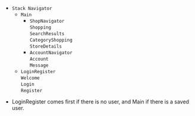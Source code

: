 - ```Stack Navigator```  
  - ```Main```  
    - ```ShopNavigator```  
       ```Shopping```  
       ```SearchResults```  
       ```CategoryShopping```  
       ```StoreDetails```  
    - ```AccountNavigator```  
       ```Account```  
       ```Message```  
  - ```LoginRegister```  
     ```Welcome```  
     ```Login```  
     ```Register```  
   
* LoginRegister comes first if there is no user, and Main if there is a saved user. 
    
